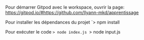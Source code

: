 
Pour démarrer Gitpod avec le workspace, ouvrir la page:
https://gitpod.io/#https://github.com/Ilyann-mkd/apprentissage


Pour installer les dépendances du projet
`> npm install

Pour exécuter le code
`> node index.js
`> node input.js
